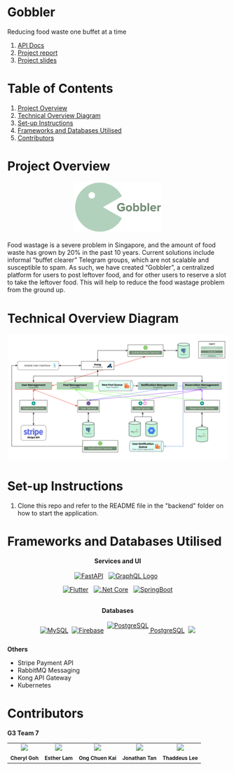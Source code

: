 # Gobbler
Reducing food waste one buffet at a time  

1. [API Docs](https://docs.google.com/document/d/1p9xU6xDQlhA96rWvjR7AQRDs3OLuAAEXLBefcChBxCc/edit)
2. [Project report](https://docs.google.com/document/d/1_VMYmIKxV-ouKZ3y6g-upth47BED7S6Sr370QjmmAiU/edit)
3. [Project slides](https://docs.google.com/presentation/d/1-TyOVTGNd1wzkaCL0MiyIqw7BWRxx_4Z8tZ8LAhiL3E/edit#slide=id.g1f43977f471_2_179)

# Table of Contents
1. [Project Overview](#project-overview)
2. [Technical Overview Diagram](#technical-overview-diagram)
3. [Set-up Instructions](#set-up-instructions)
5. [Frameworks and Databases Utilised](#frameworks-and-databases-utilised)
6. [Contributors](#contributors)


# Project Overview
<html><center><img src="readme_files\gobbler.png" width=200px></center></html>
<br>
Food wastage is a severe problem in Singapore, and the amount of food waste has grown by 20% in the past 10 years. Current solutions include informal “buffet clearer” Telegram groups, which are not scalable and susceptible to spam. As such, we have created “Gobbler”, a centralized platform for users to post leftover food, and for other users to reserve a slot to take the leftover food. This will help to reduce the food wastage problem from the ground up.


# Technical Overview Diagram
<html><img src="readme_files\technical_overview.png" style="border-radius:10px"></html>

# Set-up Instructions
1. Clone this repo and refer to the README file in the "backend" folder on how to start the application.


# Frameworks and Databases Utilised
<center><strong>Services and UI</strong></center>
<br>
<div style="text-align: center;"><a href="https://fastapi.tiangolo.com/"><img src="https://fastapi.tiangolo.com/img/logo-margin/logo-teal.png" alt="FastAPI" width="88"/></a>&nbsp;&nbsp;
<a href="https://graphql.org/"><img src="https://graphql.org/img/brand/logos/logo-wordmark.svg" alt="GraphQL Logo" width="88"></a>&nbsp;&nbsp;

<a href="https://flutter.dev/"><img src="https://storage.googleapis.com/cms-storage-bucket/6a07d8a62f4308d2b854.svg" alt="Flutter" width="88"/></a>&nbsp;&nbsp;
<a href="https://learn.microsoft.com/en-us/dotnet/core/introduction"><img src="https://upload.wikimedia.org/wikipedia/commons/thumb/e/ee/.NET_Core_Logo.svg/2048px-.NET_Core_Logo.svg.png" alt=".Net Core" height="40"/></a>&nbsp;&nbsp;
<a href="https://spring.io/"><img src="https://4.bp.blogspot.com/-ou-a_Aa1t7A/W6IhNc3Q0gI/AAAAAAAAD6Y/pwh44arKiuM_NBqB1H7Pz4-7QhUxAgZkACLcBGAs/s1600/spring-boot-logo.png" alt="SpringBoot" height="40"/></a>
</div>
<br>

<center><strong>Databases</strong></center>
<br>
<div style="text-align: center;display: flex;justify-content: center;align-items: center;">
<a href="https://www.mysql.com/"><img src="https://d1.awsstatic.com/asset-repository/products/amazon-rds/1024px-MySQL.ff87215b43fd7292af172e2a5d9b844217262571.png" alt="MySQL" height="40"/></a>&nbsp;&nbsp;
<a href="https://firebase.google.com/"><img src="https://www.gstatic.com/devrel-devsite/prod/vc7c98be6f4d139e237c3cdaad6a00bb295b070a83e505cb2fa4435daae3d0901/firebase/images/lockup.svg" alt="Firebase" width="88"/></a>&nbsp;&nbsp;
<a href="https://www.postgresql.org/" style="display: flex;justify-content: center;align-items: center;"><img src="https://upload.wikimedia.org/wikipedia/commons/thumb/2/29/Postgresql_elephant.svg/1200px-Postgresql_elephant.svg.png" alt="PostgreSQL" height="40"/>&nbsp;PostgreSQL</a>&nbsp;&nbsp;
<a href="https://cloud.google.com/"><img src="https://www.gstatic.com/devrel-devsite/prod/vc7c98be6f4d139e237c3cdaad6a00bb295b070a83e505cb2fa4435daae3d0901/cloud/images/cloud-logo.svg" width="88"/></a>
</div>

**Others**
- Stripe Payment API
- RabbitMQ Messaging
- Kong API Gateway
- Kubernetes

# Contributors

**G3 Team 7**

<table>
    <tr>
        <td align="center"><img src="readme_files\cheryl.jpeg" width="150px"/><br /><sub><b>Cheryl Goh</b></sub></a></td>
        <td align="center"><img src="readme_files\esther.jpg" width="150px"/><br /><sub><b>Esther Lam</b></sub></a></td>
        <td align="center"><img src="readme_files\esther.jpg" width="150px"/><br /><sub><b>Ong Chuen Kai</b></sub></a></td>
        <td align="center"><img src="readme_files\esther.jpg" width="150px"/><br /><sub><b>Jonathan Tan</b></sub></a></td>
        <td align="center"><img src="readme_files\esther.jpg" width="150px"/><br /><sub><b>Thaddeus Lee</b></sub></a></td>
    </tr>
</table>
